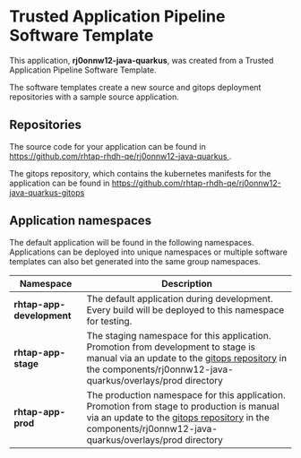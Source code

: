 # Trusted Application Pipeline Software Template

This application, **rj0onnw12-java-quarkus**, was created from a Trusted Application Pipeline Software Template.

The software templates create a new source and gitops deployment repositories with a sample source application. 

## Repositories

The source code for your application can be found in [https://github.com/rhtap-rhdh-qe/rj0onnw12-java-quarkus ](https://github.com/rhtap-rhdh-qe/rj0onnw12-java-quarkus ).
 
The gitops repository, which contains the kubernetes manifests for the application can be found in 
[https://github.com/rhtap-rhdh-qe/rj0onnw12-java-quarkus-gitops ](https://github.com/rhtap-rhdh-qe/rj0onnw12-java-quarkus-gitops ) 

## Application namespaces 

The default application will be found in the following namespaces. Applications can be deployed into unique namespaces or multiple software templates can also bet generated into the same group namespaces.  

|  Namespace   |  Description   |  
| -------- | -------- |   
| **rhtap-app-development** | The default application during development. Every build will be deployed to this namespace for testing. | 
| **rhtap-app-stage** | The staging namespace for this application. Promotion from development to stage is manual via an update to the [gitops repository](https://github.com/rhtap-rhdh-qe/rj0onnw12-java-quarkus-gitops ) in the components/rj0onnw12-java-quarkus/overlays/prod directory |  
| **rhtap-app-prod** | The production namespace for this application. Promotion from stage to production is manual via an update to the [gitops repository](https://github.com/rhtap-rhdh-qe/rj0onnw12-java-quarkus-gitops ) in the components/rj0onnw12-java-quarkus/overlays/prod directory | 